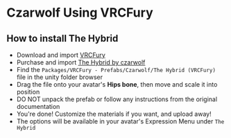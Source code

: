 Czarwolf Using VRCFury
==

## How to install The Hybrid
* Download and import [VRCFury](https://vrcfury.com/download)
* Purchase and import [The Hybrid by czarwolf](https://czarwolf.gumroad.com/)
* Find the `Packages/VRCFury - Prefabs/Czarwolf/The Hybrid (VRCFury)` file in the unity folder browser
* Drag the file onto your avatar's **Hips bone**, then move and scale it into position
* DO NOT unpack the prefab or follow any instructions from the original documentation
* You're done! Customize the materials if you want, and upload away!
* The options will be available in your avatar's Expression Menu under `The Hybrid`
